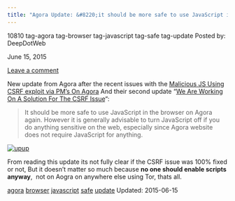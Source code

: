 ```yaml
---
title: "Agora Update: &#8220;it should be more safe to use JavaScript in the browser on Agora again&#8221;"
---
```


10810 tag-agora tag-browser tag-javascript tag-safe tag-update
Posted by: DeepDotWeb 

<span>June 15, 2015</span>

<span><a href="/2015/06/15/agora-update-it-should-be-more-safe-to-use-javascript-in-the-browser-on-agora-again/#respond">Leave a comment</a></span>
</p>

<p>New update from Agora after the recent issues with the <a title="Permalink to Warning: New Malicious JS Using CSRF exploit via PM’s On Agora" href="
/2015/06/11/warning-new-malicious-js-using-csrf-exploit-via-pms-on-agora/" rel="bookmark">Malicious JS Using CSRF exploit via PM’s On Agora</a> And their second update &#8220;<a class="post-title" title="Permanent link to Agora: We Are Working On A Solution For The CSRF Issue" href="
/2015/06/13/agora-we-are-working-on-a-solution-for-the-csrf-issue/" rel="bookmark">We Are Working On A Solution For The CSRF Issue</a>&#8220;:</p>
<blockquote><p><span class="market-wide-message">It should be more safe to use JavaScript in the browser on Agora again. However it is generally advisable to turn JavaScript off if you do anything sensitive on the web, especially since Agora website does not require JavaScript for anything.</span></p></blockquote>
<p><a href="/imgs/2015/06/upup.png"><img class="aligncenter size-full wp-image-10811" src="/imgs/2015/06/upup.png" alt="upup" width="1492" height="86" srcset="/imgs/2015/06/upup.png 1492w, /imgs/2015/06/upup-300x17.png 300w, /imgs/2015/06/upup-1024x59.png 1024w" sizes="(max-width: 1492px) 100vw, 1492px" /></a></p>
<p>From reading this update its not fully clear if the CSRF issue was 100% fixed or not, But it doesn&#8217;t matter so much because <strong>no one should enable scripts anyway</strong>,  not on Aogra on anywhere else using Tor, thats all.</p>
</div>
<a href="/tag/agora/" rel="tag">agora</a> <a href="/tag/browser/" rel="tag">browser</a> <a href="/tag/javascript/" rel="tag">javascript</a> <a href="/tag/safe/" rel="tag">safe</a> <a href="/tag/update/" rel="tag">update</a></span> 
Updated: 2015-06-15

    
